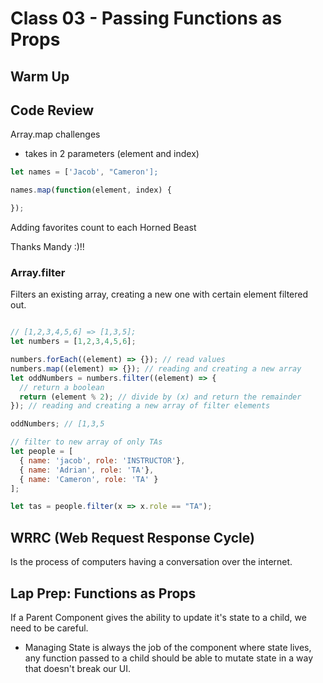 # Class 03 - Passing Functions as Props

## Warm Up

## Code Review

Array.map challenges
- takes in 2 parameters (element and index)

```javascript
let names = ['Jacob', "Cameron'];

names.map(function(element, index) {

});

```

Adding favorites count to each Horned Beast

Thanks Mandy :)!!

### Array.filter

Filters an existing array, creating a new one with certain element filtered out.

```javascript

// [1,2,3,4,5,6] => [1,3,5];
let numbers = [1,2,3,4,5,6];

numbers.forEach((element) => {}); // read values
numbers.map((element) => {}); // reading and creating a new array
let oddNumbers = numbers.filter((element) => {
  // return a boolean
  return (element % 2); // divide by (x) and return the remainder
}); // reading and creating a new array of filter elements

oddNumbers; // [1,3,5

// filter to new array of only TAs
let people = [
  { name: 'jacob', role: 'INSTRUCTOR'},
  { name: 'Adrian', role: 'TA'},
  { name: 'Cameron', role: 'TA' }
];

let tas = people.filter(x => x.role == "TA"); 

```

## WRRC (Web Request Response Cycle)

Is the process of computers having a conversation over the internet.

## Lap Prep: Functions as Props

If a Parent Component gives the ability to update it's state to a child, we need to be careful.

- Managing State is always the job of the component where state lives, any function passed to a child should be able to mutate state in a way that doesn't break our UI.